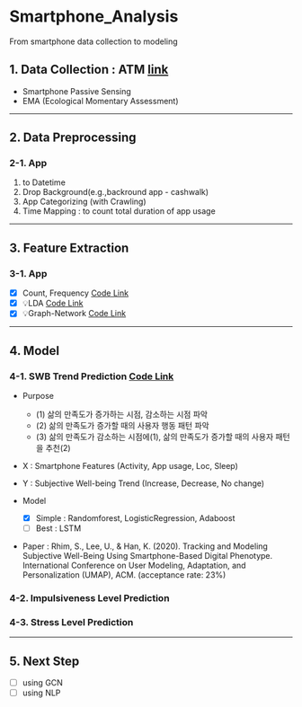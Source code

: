 # Smartphone_Analysis
From smartphone data collection to modeling

## 1. Data Collection : ATM [link](https://github.com/sy2399/ATM_Automated-Time-Management)
- Smartphone Passive Sensing
- EMA (Ecological Momentary Assessment)


******
## 2. Data Preprocessing
### 2-1. App
1. to Datetime
2. Drop Background(e.g.,backround app - cashwalk) 
3. App Categorizing (with Crawling)
4. Time Mapping : to count total duration of app usage

******
## 3. Feature Extraction
### 3-1. App
- [x] Count, Frequency  [Code Link](https://github.com/sy2399/Smartphone_Analysis/blob/master/Code/02.Feature%20Extraction/App_Features_1_Basic%20(count%2C%20frequency).ipynb], "code_link1")
- [x] 💡LDA [Code Link](https://github.com/sy2399/Smartphone_Analysis/blob/master/Code/02.Feature%20Extraction/App_Features_2_LDA%20(app%20to%20text).ipynb], "code_link2")
- [x] 💡Graph-Network [Code Link](https://github.com/sy2399/Smartphone_Analysis/blob/master/Code/02.Feature%20Extraction/App_Features_3_Graph(app%20to%20graph).ipynb], "code_link3")

******
## 4. Model
### 4-1. SWB Trend Prediction [Code Link](https://github.com/sy2399/Smartphone_Analysis/blob/master/Code/03.%20Modeling/00.%20Model%20Basic1_SWB.ipynb)
- Purpose
  - (1) 삶의 만족도가 증가하는 시점, 감소하는 시점 파악
  - (2) 삶의 만족도가 증가할 때의 사용자 행동 패턴 파악
  - (3) 삶의 만족도가 감소하는 시점에(1), 삶의 만족도가 증가할 때의 사용자 패턴을 추천(2)

- X : Smartphone Features (Activity, App usage, Loc, Sleep)
- Y : Subjective Well-being Trend (Increase, Decrease, No change)

- Model 
  - [x] Simple : Randomforest, LogisticRegression, Adaboost
  - [ ] Best : LSTM

- Paper : Rhim, S., Lee, U., & Han, K. (2020). Tracking and Modeling Subjective Well-Being Using Smartphone-Based Digital Phenotype. International Conference on User Modeling, Adaptation, and Personalization (UMAP), ACM. (acceptance rate: 23%)   


### 4-2. Impulsiveness Level Prediction
### 4-3. Stress Level Prediction


******
## 5. Next Step
- [ ] using GCN
- [ ] using NLP
